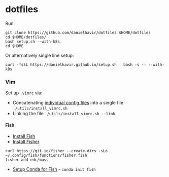 # dotfiles

Run:

```shell script
git clone https://github.com/danielhavir/dotfiles $HOME/dotfiles
cd $HOME/dotfiles/
bash setup.sh --with-k8s
cd $HOME
```

Or alternatively single line setup:
```shell script
curl -fsSL https://danielhavir.github.io/setup.sh | bash -s -- --with-k8s
```

### Vim

Set up `.vimrc` via:
* Concatenating [individual config files](config/vim/) into a single file `./utils/install_vimrc.sh`
* Linking the file `./utils/install_vimrc.sh --link`

#### Fish

* [Install Fish](https://fishshell.com/)
* [Install Fisher](https://github.com/jorgebucaran/fisher)
```shell script
curl https://git.io/fisher --create-dirs -sLo ~/.config/fish/functions/fisher.fish
fisher add edc/bass
```
* [Setup Conda for Fish](https://docs.conda.io/projects/conda/en/latest/user-guide/install/linux.html#using-with-fish-shell) - `conda init fish`
